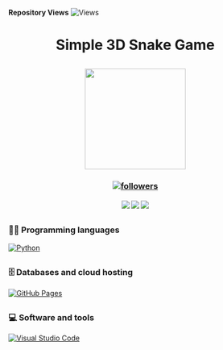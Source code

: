 **Repository Views** ![Views](https://profile-counter.glitch.me/Sahampath/count.svg)

<h1 align="center"> Simple 3D Snake Game </h1>

<h2 align="center">
<img src="https://images2.imgbox.com/37/5a/31RQTtHc_o.jpg" width="200">
</h2>

<h3 align="center"> <a href="https://github.com/Sahampath">
    <img alt="followers" title="Follow me on Github" src="https://img.shields.io/github/followers/Sahampath?color=236ad3&labelColor=1155ba&style=for-the-badge&logo=github&label=Follow"/></a> </h3>
    
<h4 align="center"> <img src="https://img.shields.io/github/downloads/Sahampath/Snake-Game/total?style=for-the-badge&logo=appveyor">
<img src="https://img.shields.io/github/stars/Sahampath/Snake-Game?style=for-the-badge&logo=appveyor">
<img src="https://img.shields.io/github/forks/Sahampath/Snake-Game?style=for-the-badge&logo=appveyor"> </h4>

##

### 👨‍💻 Programming languages
 <a href="#"><img alt="Python" src="https://img.shields.io/badge/Python%20-%2314354C.svg?logo=python&logoColor=white"></a>
##
### 🗄️ Databases and cloud hosting
<a href="#"><img alt="GitHub Pages" src="https://img.shields.io/badge/GitHub%20Pages-%23327FC7.svg?logo=github&logoColor=white"></a>
##
### 💻 Software and tools
<a href="#"><img alt="Visual Studio Code" src="https://img.shields.io/badge/Visual%20Studio%20Code-0078d7.svg?logo=visual-studio-code&logoColor=white"></a>


